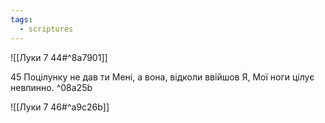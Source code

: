 ```yaml
---
tags:
  - scriptures
---
```


![[Луки 7 44#^8a7901]]

45 Поцілунку не дав ти Мені, а вона, відколи ввійшов Я, Мої ноги цілує невпинно. ^08a25b

![[Луки 7 46#^a9c26b]]